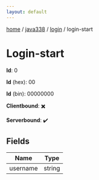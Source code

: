 ```yaml
---
layout: default
---
```


[home](/)  /  [java338](/protocol/java338)  /  [login](/protocol/java338/login)  /  login-start

# Login-start

**Id**: 0

**Id** (hex): 00

**Id** (bin): 00000000

**Clientbound**: ✖️

**Serverbound**: ✔️

## Fields

Name | Type
---|---
username | string

